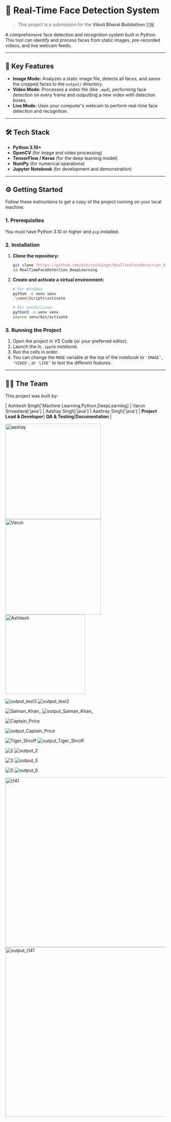 # 🎥 Real-Time Face Detection System

> This project is a submission for the **Viksit Bharat Buildathon 🇮🇳**

A comprehensive face detection and recognition system built in Python. This tool can identify and process faces from static images, pre-recorded videos, and live webcam feeds.

---

## 🌟 Key Features

* **Image Mode:** Analyzes a static image file, detects all faces, and saves the cropped faces to the `output/` directory.
* **Video Mode:** Processes a video file (like `.mp4`), performing face detection on every frame and outputting a new video with detection boxes.
* **Live Mode:** Uses your computer's webcam to perform real-time face detection and recognition.

---

## 🛠️ Tech Stack

* **Python 3.10+**
* **OpenCV** (for image and video processing)
* **TensorFlow / Keras** (for the deep learning model)
* **NumPy** (for numerical operations)
* **Jupyter Notebook** (for development and demonstration)

---

## ⚙️ Getting Started

Follow these instructions to get a copy of the project running on your local machine.

### 1. Prerequisites

You must have Python 3.10 or higher and `pip` installed.

### 2. Installation

1.  **Clone the repository:**
    ```bash
    git clone [https://github.com/AshiteshSingh/RealTimeFaceDetection_DeepLearning.git](https://github.com/AshiteshSingh/RealTimeFaceDetection_DeepLearning.git)
    cd RealTimeFaceDetection_DeepLearning
    ```

2.  **Create and activate a virtual environment:**
    ```bash
    # For Windows
    python -m venv venv
    .\venv\Scripts\activate
    
    # For macOS/Linux
    python3 -m venv venv
    source venv/bin/activate
    ```

### 3. Running the Project

1.  Open the project in VS Code (or your preferred editor).
2.  Launch the `DL.ipynb` notebook.
3.  Run the cells in order.
4.  You can change the `MODE` variable at the top of the notebook to `'IMAGE'`, `'VIDEO'`, or `'LIVE'` to test the different features.

---

## 👨‍💻 The Team

This project was built by:

| Ashitesh Singh['Machine Learning,Python,DeepLearning] | Varun Srivastava['java']  | Aashay Singh['java'] | Aashray Singh['java']
| **Project Lead & Developer**| **QA & Testing**|**Documentation** |
<!-- Line 69-71: Team member images -->
<img src="https://github.com/user-attachments/assets/a869eba2-5fd6-427e-9bf2-79e4cb7f8319" alt="aashay" width="300">
<img src="https://github.com/user-attachments/assets/3a74a80e-e622-469c-b753-7c7946f8644e" alt="Varun" width="300">
<img src="https://github.com/user-attachments/assets/bd7b41dc-adbc-4237-80fd-a2871ebfa5dc" alt="Ashitesh" width="250">

![output_test3](https://github.com/user-attachments/assets/36e071f8-643c-45cb-9fa9-e2b46aa7b41d)
![output_test2](https://github.com/user-attachments/assets/09f699d2-d5fa-4507-b7c6-221191b06536)

![Salman_Khan_](https://github.com/user-attachments/assets/fd771bc1-88a5-4390-a607-476fe3d38ed1)
![output_Salman_Khan_](https://github.com/user-attachments/assets/dae02699-82a1-4887-94aa-a1268620001c)

![Captain_Price](https://github.com/user-attachments/assets/95603480-cf42-4302-9154-54d0c627fd44)

![output_Captain_Price](https://github.com/user-attachments/assets/a021580a-8728-4c3b-aea0-23a9ca09c47e)



![Tiger_Shroff](https://github.com/user-attachments/assets/d178e41c-674e-4aa7-ba06-5ee5d1e36ef8)
![output_Tiger_Shroff](https://github.com/user-attachments/assets/400f348a-90c5-4e8d-97fd-efde98c8fcc8)

![2](https://github.com/user-attachments/assets/efa8466c-f237-4963-9054-f56a059ec86f)
![output_2](https://github.com/user-attachments/assets/78cbf980-b984-48eb-8cde-a2634a07667f)

![3](https://github.com/user-attachments/assets/a12e6e01-fb83-4e5c-a956-7def0f5ea8c3)
![output_3](https://github.com/user-attachments/assets/cae6f567-071a-4b47-a6a6-6a55c301f110)

![0](https://github.com/user-attachments/assets/47f79d99-99d4-46e6-ab3b-cb721558b65a)
![output_0](https://github.com/user-attachments/assets/ba3dd002-69d5-4ffe-be2e-c972f902ace3)


<img width="957" height="533" alt="t141" src="https://github.com/user-attachments/assets/3b253418-82a6-4e55-938f-a6b506846053" />
<img width="957" height="533" alt="output_t141" src="https://github.com/user-attachments/assets/e8a5de3f-6cb5-48ae-a0b3-1740a0b63031" />



